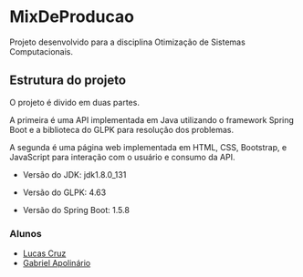 # MixDeProducao
Projeto desenvolvido para a disciplina Otimização de Sistemas Computacionais.

## Estrutura do projeto

O projeto é divido em duas partes. 

A primeira é uma API implementada em Java utilizando o framework Spring Boot e a biblioteca do GLPK para resolução dos problemas. 

A segunda é uma página web implementada em HTML, CSS, Bootstrap, e JavaScript para interação com o usuário e consumo da API.


- Versão do JDK: jdk1.8.0_131

- Versão do GLPK: 4.63

- Versão do Spring Boot: 1.5.8


### Alunos

- [Lucas Cruz](https://github.com/lucascruz96)
- [Gabriel Apolinário](https://github.com/gabrielcapolinario)
